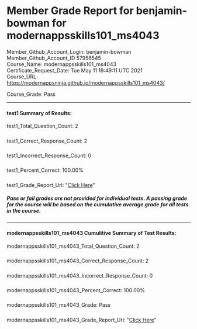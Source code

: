 # Member Grade Report for benjamin-bowman for modernappsskills101_ms4043  
   
Member_Github_Account_Login: benjamin-bowman  
Member_Github_Account_ID 57956545  
Course_Name: modernappsskills101_ms4043  
Certificate_Request_Date: Tue May 11 19:49:11 UTC 2021  
Course_URL: https://modernappsninja.github.io/modernappsskills101_ms4043/  
   
Course_Grade: Pass
   
---  
#### test1 Summary of Results:  
test1_Total_Question_Count: 2
#####  
test1_Correct_Response_Count: 2
#####  
test1_Incorrect_Response_Count: 0
#####  
test1_Percent_Correct: 100.00%
#####  
test1_Grade_Report_Url: "[Click Here](https://github.com/modernappsninjas/benjamin-bowman/blob/main/static/userdata/courses/modernappsskills101_ms4043/grade_report.pr22.test1.md)"
##### Pass or fail grades are not provided for individual tests. A passing grade for the course will be based on the cumulative average grade for all tests in the course.  
#####  
---  
#### modernappsskills101_ms4043 Cumulitive Summary of Test Results:  
modernappsskills101_ms4043_Total_Question_Count: 2  
#####  
modernappsskills101_ms4043_Correct_Response_Count: 2  
#####  
modernappsskills101_ms4043_Incorrect_Response_Count: 0 
#####  
modernappsskills101_ms4043_Percent_Correct: 100.00%  
#####  
modernappsskills101_ms4043_Grade: Pass  
#####  
modernappsskills101_ms4043_Grade_Report_Url: "[Click Here](https://github.com/modernappsninjas/benjamin-bowman/blob/main/static/userdata/courses/modernappsskills101_ms4043/grade_report.pr23.modernappsskills101_ms4043.md)"
#####  
